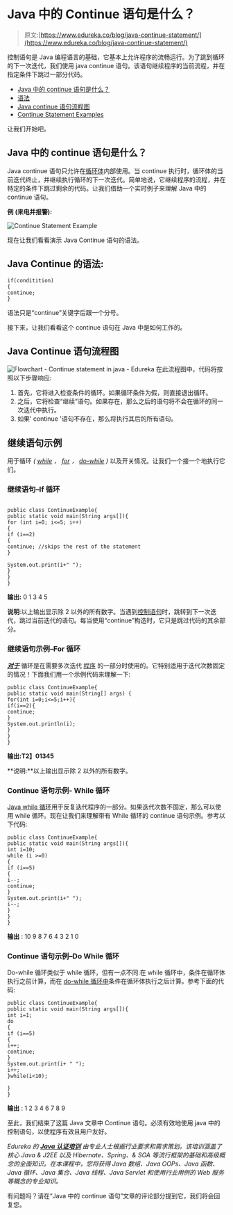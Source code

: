 # Java 中的 Continue 语句是什么？

> 原文:[https://www.edureka.co/blog/java-continue-statement/](https://www.edureka.co/blog/java-continue-statement/)

控制语句是 Java 编程语言的基础，它基本上允许程序的流畅运行。为了跳到循环的下一次迭代，我们使用 java continue 语句。该语句继续程序的当前流程，并在指定条件下跳过一部分代码。

*   [Java 中的 continue 语句是什么？](#whatiscontinue)
*   [语法](#syntax)
*   [Java continue 语句流程图](#flowdiagram)
*   [Continue Statement Examples](#examples)

让我们开始吧。

## **Java 中的 continue 语句是什么？**

Java continue 语句只允许在[循环体](https://www.edureka.co/blog/loops-in-java/)内部使用。当 continue 执行时，循环体的当前迭代终止，并继续执行循环的下一次迭代。简单地说，它继续程序的流程，并在特定的条件下跳过剩余的代码。让我们借助一个实时例子来理解 Java 中的 continue 语句。

**例** **(来电并报警):**

![Continue Statement Example](../Images/0069144b98dd7126ab50c8ba43262fdb.png)

现在让我们看看演示 Java Continue 语句的语法。

## **Java Continue 的语法:**

```
if(conditition)
{
continue;
}
```

语法只是“continue”关键字后跟一个分号。

接下来，让我们看看这个 continue 语句在 Java 中是如何工作的。

## **Java Continue 语句流程图**

![Flowchart - Continue statement in java - Edureka](../Images/b816eba0089e97c3792adc99407c7f1c.png) 在此流程图中，代码将按照以下步骤响应:

1.  首先，它将进入检查条件的循环。如果循环条件为假，则直接退出循环。
2.  之后，它将检查“继续”语句。如果存在，那么之后的语句将不会在循环的同一次迭代中执行。
3.  如果' continue '语句不存在，那么将执行其后的所有语句。

## **继续语句示例**

用于循环 *( [while](https://www.edureka.co/blog/java-while-loop/) ， [for](https://www.edureka.co/blog/java-for-loop) ， [do-while](https://www.edureka.co/blog/java-do-while-loop/) )* 以及开关情况。让我们一个接一个地执行它们。

### **继续语句–If 循环**

```

public class ContinueExample{
public static void main(String args[]){
for (int i=0; i<=5; i++)
{
if (i==2)
{
continue; //skips the rest of the statement
}

System.out.print(i+" ");
}
}
}

```

**输出:** 0 1 3 4 5

**说明**:以上输出显示除 2 以外的所有数字。当遇到[控制语句](https://www.edureka.co/blog/java-tutorial/#control)时，跳转到下一次迭代，跳过当前迭代的语句。每当使用“continue”构造时，它只是跳过代码的其余部分。

### **继续语句示例–For 循环**

[***对于***](https://www.edureka.co/blog/java-for-loop) 循环是在需要多次迭代 [程序](https://www.edureka.co/blog/java-programs/) 的一部分时使用的。它特别适用于迭代次数固定的情况！下面我们用一个示例代码来理解一下:

```
public class ContinueExample{
public static void main(String[] args) {
for(int i=0;i<=5;i++){
if(i==2){
continue;
}
System.out.println(i);
}
}
} 
```

**输出:T2】01345**

**说明:**以上输出显示除 2 以外的所有数字。

### **Continue 语句示例- While 循环**

[Java while 循环](https://www.edureka.co/blog/java-while-loop/)用于反复迭代程序的一部分。如果迭代次数不固定，那么可以使用 while 循环。现在让我们来理解带有 While 循环的 continue 语句示例。参考以下代码:

```
public class ContinueExample{
public static void main(String args[]){
int i=10;
while (i >=0)
{
if (i==5)
{
i--;
continue;
}
System.out.print(i+" ");
i--;
}
}
}
```

**输出** : 10 9 8 7 6 4 3 2 1 0

### **Continue 语句示例–Do While 循环**

Do-while 循环类似于  while 循环，但有一点不同:在 while 循环中，条件在循环体执行之前计算，而在 [do-while 循环中](https://www.edureka.co/blog/java-do-while-loop/)条件在循环体执行之后计算。参考下面的代码:

```
public class ContinueExample{
public static void main(String args[]){
int i=1;
do
{
if (i==5)
{
i++;
continue;
}
System.out.print(i+ " ");
i++;
}while(i<10);

}
}
```

**输出** : 1 2 3 4 6 7 8 9

至此，我们结束了这篇 Java 文章中 Continue 语句。必须有效地使用 java 中的控制语句，以使程序有效且用户友好。

*Edureka 的  [**Java 认证培训**](https://www.edureka.co/java-j2ee-training-course) 由专业人士根据行业要求和需求策划。该培训涵盖了核心 Java & J2EE 以及 Hibernate、Spring、& SOA 等流行框架的基础和高级概念的全面知识。在本课程中，您将获得 Java 数组、Java OOPs、Java 函数、Java 循环、Java 集合、Java 线程、Java Servlet 和使用行业用例的 Web 服务等概念的专业知识。*

有问题吗？请在“Java 中的 continue 语句”文章的评论部分提到它，我们将会回复您。